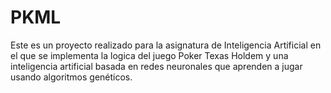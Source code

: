 # PKML
Este es un proyecto realizado para la asignatura de Inteligencia Artificial en el que se implementa la logica del juego Poker Texas Holdem y una inteligencia 
artificial basada en redes neuronales que aprenden a jugar usando algoritmos genéticos.
